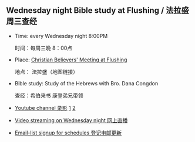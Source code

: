 ## Wednesday night Bible study at Flushing / 法拉盛周三查经

* Time: every Wednesday night 8:00PM

    时间：每周三晚 8：00点
* Place: [Christian Believers' Meeting at Flushing](https://www.google.com/maps/place/Christian+Believers+Meeting/@40.7524083,-73.8137922,18z/data=!4m12!1m6!3m5!1s0x89c2603f33468b6d:0xe2592267e26adf67!2sChristian+Believers+Meeting!8m2!3d40.75226!4d-73.81273!3m4!1s0x89c2603f33468b6d:0xe2592267e26adf67!8m2!3d40.75226!4d-73.81273)

    地点： 法拉盛（地图链接）
    
* Bible study: Study of the Hebrews with Bro. Dana Congdon

    查经：希伯来书 康登弟兄带领
   
* [Youtube channel 录影](https://www.youtube.com/channel/UC7UZEHXdMH0Y3DwmdzITyow)
    [1](https://www.youtube.com/watch?v=ybarWxXomX0&feature=youtu.be)
    [2](https://www.youtube.com/watch?v=GgqdfXQ06MQ&feature=youtu.be) 
* [Video streaming on Wednesday night 网上直播](https://youtu.be/GgqdfXQ06MQ)
* [Email-list signup for schedules 登记电邮更新](https://goo.gl/forms/D87k7VBsuQMKpyJs2)




